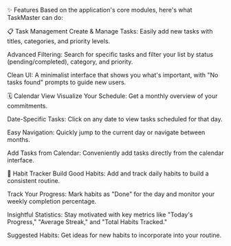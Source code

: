 ✨ Features
Based on the application's core modules, here's what TaskMaster can do:

📋 Task Management
Create & Manage Tasks: Easily add new tasks with titles, categories, and priority levels.

Advanced Filtering: Search for specific tasks and filter your list by status (pending/completed), category, and priority.

Clean UI: A minimalist interface that shows you what's important, with "No tasks found" prompts to guide new users.

🗓️ Calendar View
Visualize Your Schedule: Get a monthly overview of your commitments.

Date-Specific Tasks: Click on any date to view tasks scheduled for that day.

Easy Navigation: Quickly jump to the current day or navigate between months.

Add Tasks from Calendar: Conveniently add tasks directly from the calendar interface.

🌱 Habit Tracker
Build Good Habits: Add and track daily habits to build a consistent routine.

Track Your Progress: Mark habits as "Done" for the day and monitor your weekly completion percentage.

Insightful Statistics: Stay motivated with key metrics like "Today's Progress," "Average Streak," and "Total Habits Tracked."

Suggested Habits: Get ideas for new habits to incorporate into your routine.
